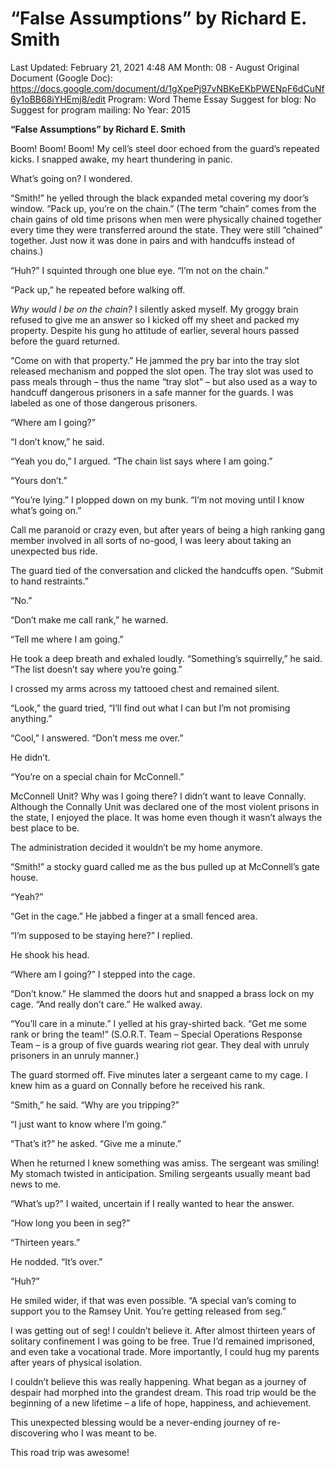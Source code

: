 # “False Assumptions” by Richard E. Smith

Last Updated: February 21, 2021 4:48 AM
Month: 08 - August
Original Document (Google Doc): https://docs.google.com/document/d/1gXpePj97vNBKeEKbPWENpF6dCuNf6y1oBB68iYHEmj8/edit
Program: Word Theme Essay
Suggest for blog: No
Suggest for program mailing: No
Year: 2015

**“False Assumptions” by Richard E. Smith**

Boom! Boom! Boom! My cell’s steel door echoed from the guard’s repeated kicks. I snapped awake, my heart thundering in panic.

What’s going on? I wondered.

“Smith!” he yelled through the black expanded metal covering my door’s window. “Pack up, you’re on the chain.” (The term “chain” comes from the chain gains of old time prisons when men were physically chained together every time they were transferred around the state. They were still “chained” together. Just now it was done in pairs and with handcuffs instead of chains.)

“Huh?” I squinted through one blue eye. “I’m not on the chain.”

“Pack up,” he repeated before walking off.

*Why would I be on the chain?* I silently asked myself. My groggy brain refused to give me an answer so I kicked off my sheet and packed my property. Despite his gung ho attitude of earlier, several hours passed before the guard returned.

“Come on with that property.” He jammed the pry bar into the tray slot released mechanism and popped the slot open. The tray slot was used to pass meals through – thus the name “tray slot” – but also used as a way to handcuff dangerous prisoners in a safe manner for the guards. I was labeled as one of those dangerous prisoners.

“Where am I going?”

“I don’t know,” he said.

“Yeah you do,” I argued. “The chain list says where I am going.”

“Yours don’t.”

“You’re lying.” I plopped down on my bunk. “I’m not moving until I know what’s going on.”

Call me paranoid or crazy even, but after years of being a high ranking gang member involved in all sorts of no-good, I was leery about taking an unexpected bus ride.

The guard tied of the conversation and clicked the handcuffs open. “Submit to hand restraints.”

“No.”

“Don’t make me call rank,” he warned.

“Tell me where I am going.”

He took a deep breath and exhaled loudly. “Something’s squirrelly,” he said. “The list doesn’t say where you’re going.”

I crossed my arms across my tattooed chest and remained silent.

“Look,” the guard tried, “I’ll find out what I can but I’m not promising anything.”

“Cool,” I answered. “Don’t mess me over.”

He didn’t.

“You’re on a special chain for McConnell.”

McConnell Unit? Why was I going there? I didn’t want to leave Connally. Although the Connally Unit was declared one of the most violent prisons in the state, I enjoyed the place. It was home even though it wasn’t always the best place to be.

The administration decided it wouldn’t be my home anymore.

“Smith!” a stocky guard called me as the bus pulled up at McConnell’s gate house.

“Yeah?”

“Get in the cage.” He jabbed a finger at a small fenced area.

“I’m supposed to be staying here?” I replied.

He shook his head.

“Where am I going?” I stepped into the cage.

“Don’t know.” He slammed the doors hut and snapped a brass lock on my cage. “And really don’t care.” He walked away.

“You’ll care in a minute.” I yelled at his gray-shirted back. “Get me some rank or bring the team!” (S.O.R.T. Team – Special Operations Response Team – is a group of five guards wearing riot gear. They deal with unruly prisoners in an unruly manner.)

The guard stormed off. Five minutes later a sergeant came to my cage. I knew him as a guard on Connally before he received his rank.

“Smith,” he said. “Why are you tripping?”

“I just want to know where I’m going.”

“That’s it?” he asked. “Give me a minute.”

When he returned I knew something was amiss. The sergeant was smiling! My stomach twisted in anticipation. Smiling sergeants usually meant bad news to me.

“What’s up?” I waited, uncertain if I really wanted to hear the answer.

“How long you been in seg?”

“Thirteen years.”

He nodded. “It’s over.”

“Huh?”

He smiled wider, if that was even possible. “A special van’s coming to support you to the Ramsey Unit. You’re getting released from seg.”

I was getting out of seg! I couldn’t believe it. After almost thirteen years of solitary confinement I was going to be free. True I’d remained imprisoned, and even take a vocational trade. More importantly, I could hug my parents after years of physical isolation.

I couldn’t believe this was really happening. What began as a journey of despair had morphed into the grandest dream. This road trip would be the beginning of a new lifetime – a life of hope, happiness, and achievement.

This unexpected blessing would be a never-ending journey of re-discovering who I was meant to be.

This road trip was awesome!